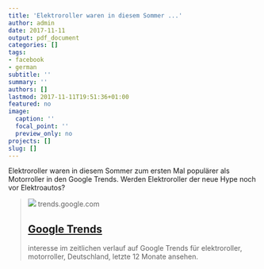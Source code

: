 ```yaml
---
title: 'Elektroroller waren in diesem Sommer ...'
author: admin
date: 2017-11-11
output: pdf_document
categories: []
tags:
- facebook
- german
subtitle: ''
summary: ''
authors: []
lastmod: 2017-11-11T19:51:36+01:00
featured: no
image:
  caption: ''
  focal_point: ''
  preview_only: no
projects: []
slug: []
---
```

Elektroroller waren in diesem Sommer zum ersten Mal populärer als Motorroller in den Google Trends. Werden Elektroroller der neue Hype noch vor Elektroautos?
> [![](https://trends.google.com/trends/renderimage/TIMESERIES?tz=0&width=716&template=fe_embed&req=%7B%22comparisonItem%22%3A%5B%7B%22keyword%22%3A%22elektroroller%22%2C%22geo%22%3A%22DE%22%2C%22time%22%3A%22today%2012-m%22%7D%2C%7B%22keyword%22%3A%22motorroller%22%2C%22geo%22%3A%22DE%22%2C%22time%22%3A%22today%2012-m%22%7D%5D%2C%22category%22%3A47%7D)](https://trends.google.com/trends/explore/TIMESERIES?cat=47&geo=DE&q=elektroroller%2Cmotorroller&hl=de&sni=2)
> trends.google.com
> ## [Google Trends](https://trends.google.com/trends/explore/TIMESERIES?cat=47&geo=DE&q=elektroroller%2Cmotorroller&hl=de&sni=2)
>
>interesse im zeitlichen verlauf auf Google Trends für elektroroller, motorroller, Deutschland, letzte 12 Monate ansehen.

